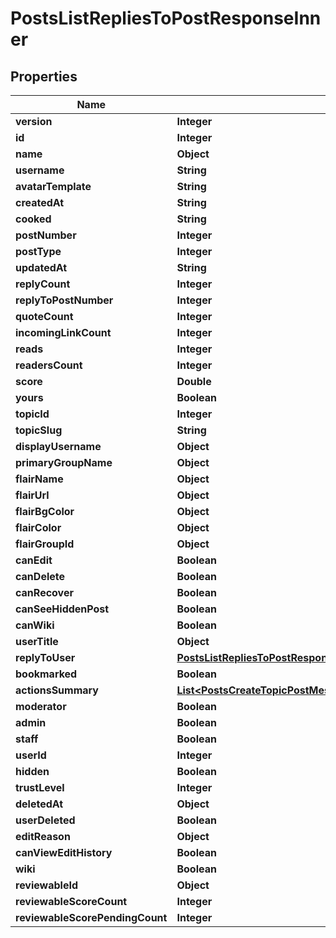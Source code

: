 

# PostsListRepliesToPostResponseInner


## Properties

| Name | Type | Description | Notes |
|------------ | ------------- | ------------- | -------------|
|**version** | **Integer** |  |  |
|**id** | **Integer** |  |  |
|**name** | **Object** |  |  |
|**username** | **String** |  |  |
|**avatarTemplate** | **String** |  |  |
|**createdAt** | **String** |  |  |
|**cooked** | **String** |  |  |
|**postNumber** | **Integer** |  |  |
|**postType** | **Integer** |  |  |
|**updatedAt** | **String** |  |  |
|**replyCount** | **Integer** |  |  |
|**replyToPostNumber** | **Integer** |  |  |
|**quoteCount** | **Integer** |  |  |
|**incomingLinkCount** | **Integer** |  |  |
|**reads** | **Integer** |  |  |
|**readersCount** | **Integer** |  |  |
|**score** | **Double** |  |  |
|**yours** | **Boolean** |  |  |
|**topicId** | **Integer** |  |  |
|**topicSlug** | **String** |  |  |
|**displayUsername** | **Object** |  |  |
|**primaryGroupName** | **Object** |  |  |
|**flairName** | **Object** |  |  |
|**flairUrl** | **Object** |  |  |
|**flairBgColor** | **Object** |  |  |
|**flairColor** | **Object** |  |  |
|**flairGroupId** | **Object** |  |  [optional] |
|**canEdit** | **Boolean** |  |  |
|**canDelete** | **Boolean** |  |  |
|**canRecover** | **Boolean** |  |  |
|**canSeeHiddenPost** | **Boolean** |  |  |
|**canWiki** | **Boolean** |  |  |
|**userTitle** | **Object** |  |  |
|**replyToUser** | [**PostsListRepliesToPostResponseInnerReplyToUser**](PostsListRepliesToPostResponseInnerReplyToUser.md) |  |  |
|**bookmarked** | **Boolean** |  |  |
|**actionsSummary** | [**List&lt;PostsCreateTopicPostMessageResponseActionsSummaryInner&gt;**](PostsCreateTopicPostMessageResponseActionsSummaryInner.md) |  |  |
|**moderator** | **Boolean** |  |  |
|**admin** | **Boolean** |  |  |
|**staff** | **Boolean** |  |  |
|**userId** | **Integer** |  |  |
|**hidden** | **Boolean** |  |  |
|**trustLevel** | **Integer** |  |  |
|**deletedAt** | **Object** |  |  |
|**userDeleted** | **Boolean** |  |  |
|**editReason** | **Object** |  |  |
|**canViewEditHistory** | **Boolean** |  |  |
|**wiki** | **Boolean** |  |  |
|**reviewableId** | **Object** |  |  |
|**reviewableScoreCount** | **Integer** |  |  |
|**reviewableScorePendingCount** | **Integer** |  |  |



